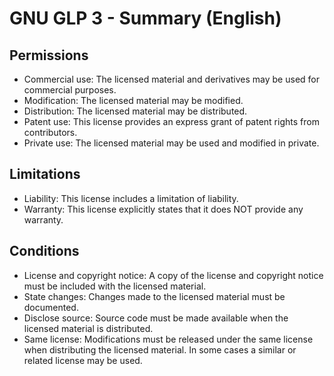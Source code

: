 # GNU GLP 3 - Summary (English)

## Permissions

- Commercial use: The licensed material and derivatives may be used for commercial purposes.
- Modification: The licensed material may be modified.
- Distribution: The licensed material may be distributed.
- Patent use: This license provides an express grant of patent rights from contributors.
- Private use: The licensed material may be used and modified in private.

## Limitations

- Liability: This license includes a limitation of liability.
- Warranty: This license explicitly states that it does NOT provide any warranty.

## Conditions

- License and copyright notice: A copy of the license and copyright notice must be included with the licensed material.
- State changes: Changes made to the licensed material must be documented.
- Disclose source: Source code must be made available when the licensed material is distributed.
- Same license: Modifications must be released under the same license when distributing the licensed material. In some cases a similar or related license may be used.
